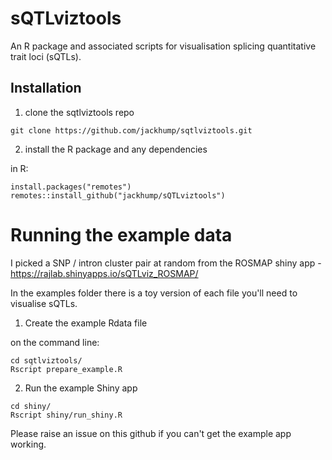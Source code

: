 # sQTLviztools

An R package and associated scripts for visualisation splicing quantitative trait loci (sQTLs).

## Installation

1. clone the sqtlviztools repo

```
git clone https://github.com/jackhump/sqtlviztools.git 
```

2. install the R package and any dependencies

in R:

```{r}
install.packages("remotes")
remotes::install_github("jackhump/sQTLviztools")
```

# Running the example data

I picked a SNP / intron cluster pair at random from the ROSMAP shiny app - https://rajlab.shinyapps.io/sQTLviz_ROSMAP/

In the examples folder there is a toy version of each file you'll need to visualise sQTLs.

1. Create the example Rdata file

on the command line:

```
cd sqtlviztools/
Rscript prepare_example.R
```

2. Run the example Shiny app

```
cd shiny/
Rscript shiny/run_shiny.R
```

Please raise an issue on this github if you can't get the example app working.


